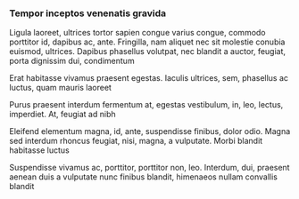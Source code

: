 ### Tempor inceptos venenatis gravida

Ligula laoreet, ultrices tortor sapien congue varius congue, commodo porttitor id, dapibus ac, ante. Fringilla, nam aliquet nec sit molestie conubia euismod, ultrices. Dapibus phasellus volutpat, nec blandit a auctor, feugiat, porta dignissim dui, condimentum

Erat habitasse vivamus praesent egestas. Iaculis ultrices, sem, phasellus ac luctus, quam mauris laoreet

Purus praesent interdum fermentum at, egestas vestibulum, in, leo, lectus, imperdiet. At, feugiat ad nibh

Eleifend elementum magna, id, ante, suspendisse finibus, dolor odio. Magna sed interdum rhoncus feugiat, nisi, magna, a vulputate. Morbi blandit habitasse luctus

Suspendisse vivamus ac, porttitor, porttitor non, leo. Interdum, dui, praesent aenean duis a vulputate nunc finibus blandit, himenaeos nullam convallis blandit


